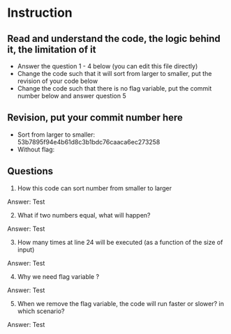 ﻿# Instruction

## Read and understand the code, the logic behind it, the limitation of it
* Answer the question 1 - 4 below (you can edit this file directly)
* Change the code such that it will sort from larger to smaller, put the revision of your code below
* Change the code such that there is no flag variable, put the commit number below and answer question 5 


## Revision, put your commit number here
* Sort from larger to smaller: 53b7895f94e4b61d8c3b1bdc76caaca6ec273258
* Without flag:

## Questions
1. How this code can sort number from smaller to larger
 
Answer:  Test

2. What if two numbers equal, what will happen? 

Answer: Test

3. How many times at line 24 will be executed (as a function of the size of input) 

Answer: Test

4. Why we need flag variable ? 

Answer: Test

5. When we remove the flag variable, the code will run faster or slower? in which scenario? 

Answer: Test
